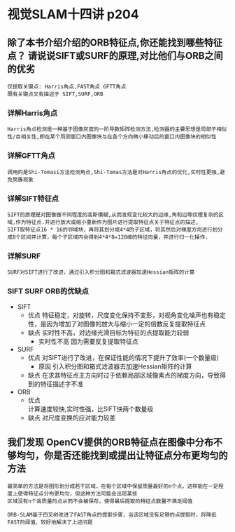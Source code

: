 # 视觉SLAM十四讲 p204

## 除了本书介绍介绍的ORB特征点,你还能找到哪些特征点？ 请说说SIFT或SURF的原理,对比他们与ORB之间的优劣

    仅提取关键点: Harris角点,FAST角点 GFTT角点
    既有关键点又有描述子 SIFT,SURF,ORB

### 详解Harris角点

    Harris角点检测是一种基于图像灰度的一阶导数矩阵检测方法,检测器的主要思想是局部子相似性/自相关性,即在某个局部窗口内图像块与在各个方向微小移动后的窗口内图像块的相似性

### 详解GFTT角点

    调用的是Shi-Tomasi方法检测角点,Shi-Tomas方法是对Harris角点的优化,实时性更强,避免聚簇现象
### 详解SIFT特征点

    SIFT的原理是对图像做不同程度的高斯模糊,从而发现变化较大的边缘,角和边等纹理复杂的区域,作为特征点.并进行放大或缩小重新作为图片进行提取特征点关于特征点的描述, 
    SIFT取特征点16 * 16的邻域块，再将其划分成4*4的子区域，将其然后对梯度方向进行划分成8个区间并计算，每个子区域内会得到4*4*8=128维的特征向量，并进行归一化操作，
### 详解SURF

    SURF对SIFT进行了改进，通过引入积分图和箱式滤波器加速Hessian矩阵的计算
### SIFT SURF ORB的优缺点

- SIFT
    - 优点
        特征稳定，对旋转，尺度变化保持不变形，对视角变化噪声也有稳定性，是因为增加了对图像的放大与缩小一定的倍数反复提取特征点
    - 缺点
        实时性不高，对边缘光滑目标为特征的点提取能力较弱
        - 实时性不高
            因为需要反复提取特征点
- SURF 
    - 优点
        对SIFT进行了改进，在保证性能的情况下提升了效率(一个数量级)
        - 原因
            引入积分图和箱式滤波器去加速Hessian矩阵的计算
    - 缺点
        在求其特征点主方向时过于依赖局部区域像素点的梯度方向，导致得到的特征描述字不准
- ORB
    - 优点  
        计算速度较快,实时性强，比SIFT快两个数量级
    - 缺点
        对尺度变换的应对能力较差

## 我们发现 OpenCV提供的ORB特征点在图像中分布不够均匀，你是否还能找到或提出让特征点分布更均匀的方法

    最简单的方法是将图形划分成若干区域，在每个区域中保留质量最好的n个点，这样能在一定程度上使得特征点分布更均匀，但这种方法可能会出现某些
    区域没有n个高质量的点从而不会被保存，使得最后提取的特征点数量不满足阈值

    ORB-SLAM基于四叉树改进了FAST角点的提取步骤，当该区域没有足够的点提取时，将降低FAST的阈值，较好地解决了上述问题
   